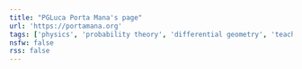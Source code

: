 ```yaml
---
title: "PGLuca Porta Mana's page"
url: 'https://portamana.org'
tags: ['physics', 'probability theory', 'differential geometry', 'teaching']
nsfw: false
rss: false
---
```

